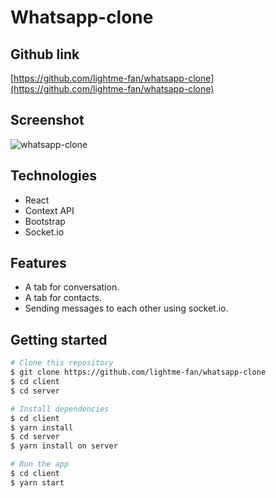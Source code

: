 # Whatsapp-clone

## Github link
[https://github.com/lightme-fan/whatsapp-clone](https://github.com/lightme-fan/whatsapp-clone)

## Screenshot
![whatsapp-clone](https://user-images.githubusercontent.com/60210180/143205699-a21c0451-7c3f-473a-a5a7-211118ea6535.png)

## Technologies
- React
- Context API
- Bootstrap
- Socket.io

## Features
- A tab for conversation.
- A tab for contacts.
- Sending messages to each other using socket.io.

## Getting started
```bash
# Clone this repository
$ git clone https://github.com/lightme-fan/whatsapp-clone
$ cd client
$ cd server

# Install dependencies
$ cd client 
$ yarn install
$ cd server 
$ yarn install on server

# Run the app
$ cd client 
$ yarn start
```
